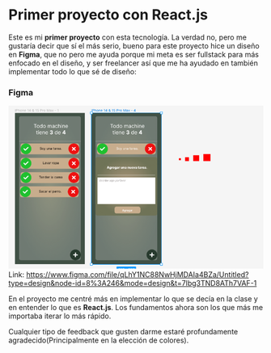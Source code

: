 # Primer proyecto con **React.js**

Este es mi **primer proyecto** con esta tecnología. La verdad no, pero me gustaría decir que sí el más serio,
bueno para este proyecto hice un diseño en **Figma**, que no pero me ayuda porque mi meta es ser fullstack para
más enfocado en el diseño, y ser freelancer así que me ha ayudado en también implementar todo lo que sé de diseño:

### Figma

![alt text](image-1.png)
Link: https://www.figma.com/file/qLhY1NC88NwHjMDAIa4BZa/Untitled?type=design&node-id=8%3A246&mode=design&t=7lbg3TND8ATh7VAF-1

En el proyecto me centré más en implementar lo que se decía en la clase y en entender lo que es **React.js**.
Los fundamentos ahora son los que más me importaba iterar lo más rápido.

Cualquier tipo de feedback que gusten darme estaré profundamente agradecido(Principalmente en la elección de colores).
